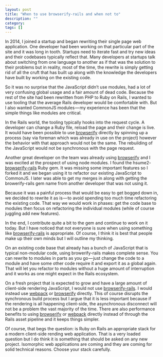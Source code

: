 ```yaml
---
layout: post
title: "When to use browserify-rails and when not to"
description: ""
category: 
tags: []
---
```


In 2014, I joined a startup and began rewriting their single page web application. One developer had been working on that particular part of the site and it was long in tooth. Startups need to iterate fast and try new ideas and their codebases typically reflect that. Many developers at startups talk about switching from one language to another as if that was the solution to their problems but in reality, most of the time, the rewrite is simply getting rid of all the cruft that has built up along with the knowledge the developers have built by working on the existing code.

So it was no surprise that the JavaScript didn’t use modules, had a lot of very confusing global usage and a fair amount of dead code. Because the rest of the site had been rewritten from PHP to Ruby on Rails, I wanted to use tooling that the average Rails developer would be comfortable with. But I also wanted CommonJS modules — my experience has been that the simple things like modules are critical.

In the Rails world, the tooling typically hooks into the request cycle. A developer can change a Ruby file, reload the page and their change is live. It would have been possible to use [browserify](https://github.com/substack/node-browserify) directly by spinning up a process (say via foreman which was already in use on the project) however the behavior with that approach would not be the same. The rebuilding of the JavaScript would not be synchronous with the page request.

Another great developer on the team was already using [browserify](https://github.com/substack/node-browserify) and I was excited at the prospect of using node modules. I found the hsume2-[browserify-rails](https://github.com/browserify-rails/browserify-rails) Ruby gem. It was missing some important features so I forked it and we began using it to refactor our existing JavaScript to CommonJS. I later was able to get my merges in along with getting the browerify-rails gem name from another developer that was not using it.

Because it was a painful process that would be easy to get bogged down in, we decided to rewrite it as is — to avoid spending too much time refactoring the existing code. That way we would work in phases: get the code base to modules then focus on refactoring the individual modules (while of course juggling add new features).

In the end, I contribute quite a bit to the gem and continue to work on it today. But I have noticed that not everyone is sure when using something like [browserify-rails](https://github.com/browserify-rails/browserify-rails) is appropriate. Of course, I think it is best that people make up their own minds but I will outline my thinking.

On an existing code base that already has a bunch of JavaScript that is typical non-modular code, using browerify-rails makes complete sense. You can rewrite to modules in parts as you go — just change the code to a module and have some other code require it and export it as a global again. That will let you refactor to modules without a huge amount of interruption and it works as one might expect in the Rails ecosystem.

On a fresh project that is expected to grow and have a large amount of client-side rendering JavaScript, I would not use [browserify-rails](https://github.com/browserify-rails/browserify-rails). I would instead use [webpack](https://github.com/webpack/webpack) or [browserify](https://github.com/substack/node-browserify) directly. This of course disrupts the synchronous build process but I argue that it is less important because if the rendering is all happening client-side, the asynchronous disconnect will not be a problem the vast majority of the time. There are also performance benefits to using [browserify](https://github.com/substack/node-browserify) or [webpack](https://github.com/webpack/webpack) directly instead of through the Rails asset pipeline and it keeps things simpler.

Of course, that begs the question: is Ruby on Rails an appropriate stack for a modern client-side rending web application. That is a very loaded question but I do think it is something that should be asked on any new project. Isomorphic web applications are coming and they are coming for solid technical reasons. Choose your stack carefully.
